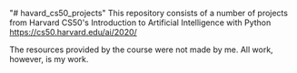 "# havard_cs50_projects" 
This repository consists of a number of projects from Harvard CS50's Introduction to Artificial Intelligence with Python https://cs50.harvard.edu/ai/2020/

The resources provided by the course were not made by me.
All work, however, is my work.